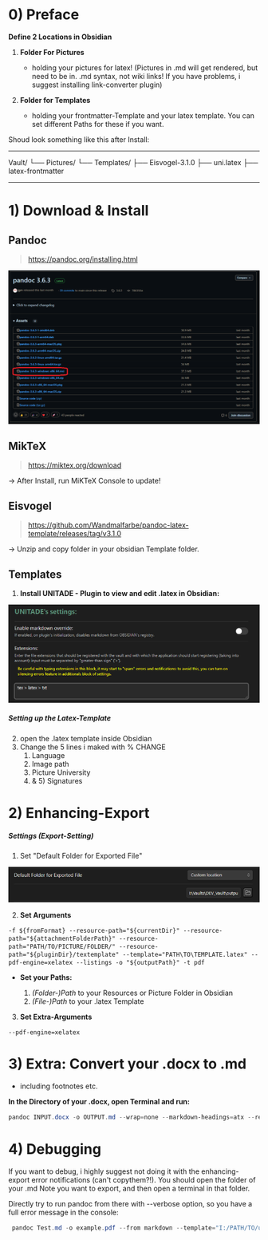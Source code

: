 
# 0) Preface

**Define 2 Locations in Obsidian** 

1) **Folder For Pictures** 
	- holding your pictures for latex! (Pictures in .md will get rendered, but need to be in. .md syntax, not wiki links! If you have problems, i suggest installing link-converter plugin)

2) **Folder for Templates**
	- holding your frontmatter-Template and your latex template. You can set different Paths for these if you want. 

Shoud look something like this after Install: 

---
Vault/
└── Pictures/
└── Templates/
    ├── Eisvogel-3.1.0
    ├── uni.latex
    ├── latex-frontmatter

---

# 1) Download & Install

## Pandoc

>   https://pandoc.org/installing.html

![](Pasted%20image%2020250308170136.png)
## MikTeX

>   https://miktex.org/download

-> After Install, run MiKTeX Console to update!

## Eisvogel

>   https://github.com/Wandmalfarbe/pandoc-latex-template/releases/tag/v3.1.0

-> Unzip and copy folder in your obsidian Template folder. 

## Templates

1) **Install UNITADE - Plugin to view and edit .latex in Obsidian:** 

![](Pasted%20image%2020250308173834.png)




##### Setting up the Latex-Template 


2)  open the .latex template inside Obsidian
3) Change the 5 lines i maked with % CHANGE
	1) Language
	2) Image path
	3) Picture University
	4) & 5) Signatures


# 2) Enhancing-Export 

#####  Settings (Export-Setting)
1) Set "Default Folder for Exported File"

![](Pasted%20image%2020250308173940.png)


2) **Set Arguments**
```
-f ${fromFormat} --resource-path="${currentDir}" --resource-path="${attachmentFolderPath}" --resource-path="PATH/TO/PICTURE/FOLDER/" --resource-path="${pluginDir}/textemplate" --template="PATH\TO\TEMPLATE.latex" --pdf-engine=xelatex --listings -o "${outputPath}" -t pdf
```

- **Set your Paths:** 

	1) *(Folder-)Path* to your Resources or Picture Folder in Obsidian 
	2) *(File-)Path* to your .latex Template 

3) **Set Extra-Arguments**

```
--pdf-engine=xelatex
```



# 3) Extra: Convert your .docx to .md

- including footnotes etc. 

**In the Directory of your .docx, open Terminal and run:**
```powershell
pandoc INPUT.docx -o OUTPUT.md --wrap=none --markdown-headings=atx --reference-links --strip-comments --extract-media=./media

```



# 4) Debugging 

If you want to debug, i highly suggest not doing it with the enhancing-export error notifications (can't copythem?!). You should open the folder of your .md Note you want to export, and then open a terminal in that folder. 

Directly try to run pandoc from there with --verbose option, so you have a full error message in the console:

```powershell
 pandoc Test.md -o example.pdf --from markdown --template="I:/PATH/TO/uni.latex" --listings --pdf-engine=xelatex --resource-path="I:/PATH/TO/Pictures" --verbose 
```





